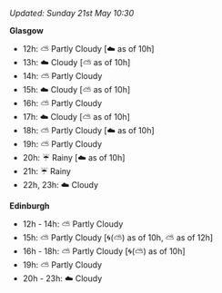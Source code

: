 *Updated: Sunday 21st May 10:30*

**Glasgow**

* 12h: :partly_sunny: Partly Cloudy [:cloud: as of 10h]
* 13h: :cloud: Cloudy [:partly_sunny: as of 10h]
* 14h: :partly_sunny: Partly Cloudy
* 15h: :cloud: Cloudy [:partly_sunny: as of 10h]
* 16h: :partly_sunny: Partly Cloudy
* 17h: :cloud: Cloudy [:partly_sunny: as of 10h]
* 18h: :partly_sunny: Partly Cloudy [:cloud: as of 10h]
* 19h: :partly_sunny: Partly Cloudy
* 20h: :umbrella: Rainy [:cloud: as of 10h]
* 21h: :umbrella: Rainy
* 22h, 23h: :cloud: Cloudy

**Edinburgh**

* 12h - 14h: :partly_sunny: Partly Cloudy
* 15h: :partly_sunny: Partly Cloudy [:cyclone:(:partly_sunny:) as of 10h, :partly_sunny: as of 12h]
* 16h - 18h: :partly_sunny: Partly Cloudy [:cyclone:(:partly_sunny:) as of 10h]
* 19h: :partly_sunny: Partly Cloudy
* 20h - 23h: :cloud: Cloudy
